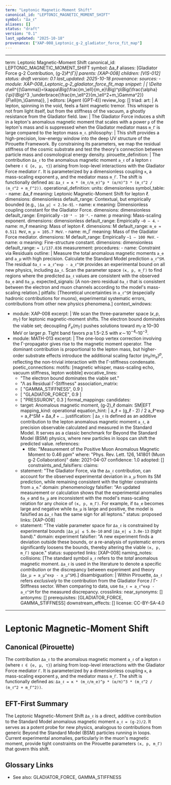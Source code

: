 ```yaml
---
term: "Leptonic Magnetic-Moment Shift"
canonical_id: "LEPTONIC_MAGNETIC_MOMENT_SHIFT"
symbol: "Δa_ℓ"
aliases: []
status: "draft"
version: "0.1"
last_updated: "2025-10-18"
provenance: ["XAP-008_Leptonic_g-2_gladiator_force_fit_map"]
---
```


---
term: Leptonic Magnetic-Moment Shift
canonical_id: LEPTONIC_MAGNETIC_MOMENT_SHIFT
symbol: Δa_ℓ
aliases: [Gladiator Force g-2 Contribution, (g-2)_ℓ^(Γ)]
parents: [XAP-008]
children: [VIS-012]
status: draft
version: 0.1
last_updated: 2025-10-18
provenance:
  sources:
    - module: XAP-008_Leptonic_g-2_gladiator_force_fit_map
      snippet: |
        \[
        \Delta a_\ell^{(\Gamma)}=\kappa\Big(\frac{m_\ell}{m_e}\Big)^p\Big(\frac{\alpha}{\pi}\Big)^3
        \,\underbrace{\frac{m_\ell^2}{m_\ell^2+m_\Gamma^2}}_{F_\ell(m_\Gamma)},
        \]
  editors: [Agent (GPT-4)]
  review_log: []
triad:
  art: |
    A lepton, spinning in the void, feels a faint magnetic tremor. This whisper is not from light itself, but from the stiffness of the vacuum, a ghostly resistance from the Gladiator field.
  law: |
    The Gladiator Force induces a shift in a lepton's anomalous magnetic moment that scales with a power `p` of the lepton's mass and is suppressed when the Gladiator mediator mass `m_Γ` is large compared to the lepton mass `m_ℓ`.
  philosophy: |
    This shift provides a high-precision, low-energy window into the deep UV structure of the Pirouette Framework. By constraining its parameters, we map the residual stiffness of the cosmic substrate and test the theory's connection between particle mass and cosmological energy density.
pirouette_definition: |
  The contribution `Δa_ℓ` to the anomalous magnetic moment `a_ℓ` of a lepton `ℓ` (where `ℓ ∈ {e, μ, τ}`) arising from loop-level interactions with the Gladiator Force mediator `Γ`. It is parameterized by a dimensionless coupling `κ`, a mass-scaling exponent `p`, and the mediator mass `m_Γ`. The shift is functionally defined as: `Δa_ℓ = κ * (m_ℓ/m_e)^p * (α/π)^3 * (m_ℓ^2 / (m_ℓ^2 + m_Γ^2))`.
operational_definition:
  units: dimensionless
  symbol_table:
    - name: Δa_ℓ
      meaning: Leptonic Magnetic-Moment Shift for lepton ℓ.
      dimensions: dimensionless
      default_range: Contextual, but empirically bounded (e.g., `|Δa_μ| < 2.5e-9`).
    - name: κ
      meaning: Dimensionless coupling constant for the Gladiator Force.
      dimensions: dimensionless
      default_range: Empirically `~10⁻⁴ – 10⁻²`.
    - name: p
      meaning: Mass-scaling exponent.
      dimensions: dimensionless
      default_range: Empirically `~0 – 4`.
    - name: m_ℓ
      meaning: Mass of lepton ℓ.
      dimensions: M
      default_range: `m_e ≈ 0.511 MeV`, `m_μ ≈ 105.7 MeV`.
    - name: m_Γ
      meaning: Mass of the Gladiator Force mediator.
      dimensions: M
      default_range: Empirically `~1 – 100 MeV`.
    - name: α
      meaning: Fine-structure constant.
      dimensions: dimensionless
      default_range: `≈ 1/137.036`
  measurement:
    procedures:
      - name: Constraint via Residuals
        outline: |
          Measure the total anomalous magnetic moments `a_e` and `a_μ` with high precision. Calculate the Standard Model prediction `a_ℓ^SM`. The residual `δa_ℓ = a_ℓ^exp - a_ℓ^SM` provides an experimental bound on all new physics, including `Δa_ℓ`. Scan the parameter space `(κ, p, m_Γ)` to find regions where the predicted `Δa_ℓ` values are consistent with the observed `δa_e` and `δa_μ`.
        expected_signals: [A non-zero residual `δa_ℓ` that is consistent between the electron and muon channels according to the model's mass-scaling relation.]
        pitfalls: [Theoretical uncertainties in `a_ℓ^SM` (especially hadronic contributions for muons), experimental systematic errors, contributions from other new physics phenomena.]
context_windows:
  - module: XAP-008
    excerpt: |
      We scan the three-parameter space $(\kappa, p, m_\Gamma)$ for leptonic magnetic-moment shifts. The electron bound dominates the viable set; decoupling $F_e(m_\Gamma)$ pushes solutions toward $m_\Gamma\!\gtrsim\!10$–$30$ MeV or larger $p$. Tight band favors $p\!\gtrsim\!1.5$–$2.5$ with $\kappa\!\sim\!10^{-4}$–$10^{-3}$.
  - module: MATH-013
    excerpt: |
      The one-loop vertex correction involving the Γ-propagator gives rise to the magnetic moment operator. The dominant contribution is proportional to the lepton mass, but higher-order substrate effects introduce the additional scaling factor $(m_\ell/m_e)^p$, reflecting the non-trivial interaction with the Γ-stiffness condensate.
poetic_connections:
  motifs: [magnetic whisper, mass-scaling echo, vacuum stiffness, lepton wobble]
  evocative_lines:
    - "The electron bound dominates the viable set."
    - "Λ as Residual Γ-Stiffness"
  association_matrix:
    - [ "GAMMA_STIFFNESS", 0.9 ]
    - [ "GLADIATOR_FORCE", 0.9 ]
    - [ "PRESSURON", 0.3 ]
formal_mappings:
  candidates:
    - target: Anomalous magnetic moment, (g-2)_ℓ
      domain: SM|EFT
      mapping_kind: operational
      equation_hint: |
        a_ℓ = (g_ℓ - 2) / 2
        a_ℓ^exp = a_ℓ^SM + Δa_ℓ + ...
      justification: |
        `Δa_ℓ` is defined as an additive contribution to the lepton anomalous magnetic moment `a_ℓ`, a precision observable calculated and measured in the Standard Model. It serves as a classic benchmark for Beyond the Standard Model (BSM) physics, where new particles in loops can shift the predicted value.
      references:
        - title: "Measurement of the Positive Muon Anomalous Magnetic Moment to 0.46 ppm"
          where: "Phys. Rev. Lett. 126, 141801 (Muon g-2 Collaboration)"
          date: 2021-04-07
      confidence: 1.0
  adopted: []
constraints_and_falsifiers:
  claims:
    - statement: "The Gladiator Force, via the `Δa_ℓ` contribution, can account for the observed experimental deviation in `a_μ` from its SM prediction, while remaining consistent with the tighter constraints from `a_e`."
      domain: phenomenology
      falsifier: "An updated measurement or calculation shows that the experimental anomalies `δa_e` and `δa_μ` are inconsistent with the model's mass-scaling relation for any choice of `(κ, p, m_Γ)`. For example, if `δa_e` becomes large and negative while `δa_μ` is large and positive, the model is falsified as `Δa_ℓ` has the same sign for all leptons."
      status: proposed
      links: [XAP-008]
    - statement: "The viable parameter space for `Δa_ℓ` is constrained by experimental bounds `|Δa_μ| ≤ 5.0e-10` and `|Δa_e| ≤ 3.0e-13` (tight band)."
      domain: experiment
      falsifier: "A new experiment finds a deviation outside these bounds, or a re-analysis of systematic errors significantly loosens the bounds, thereby altering the viable `(κ, p, m_Γ)` space."
      status: supported
      links: [XAP-008]
naming_notes:
  collisions: [The standard symbol `a_ℓ` refers to the *total* anomalous magnetic moment. `Δa_ℓ` is used in the literature to denote a specific *contribution* or the discrepancy between experiment and theory (`Δa_μ = a_μ^exp - a_μ^SM`).]
  disambiguation: |
    Within Pirouette, `Δa_ℓ` refers *exclusively* to the contribution from the Gladiator Force / Γ-Stiffness sector. When comparing to data, use `δa_ℓ = a_ℓ^exp - a_ℓ^SM` for the measured discrepancy.
crosslinks:
  near_synonyms: []
  antonyms: []
  prerequisites: [GLADIATOR_FORCE, GAMMA_STIFFNESS]
  downstream_effects: []
license: CC-BY-SA-4.0
---

# Leptonic Magnetic-Moment Shift

## Canonical (Pirouette)
The contribution `Δa_ℓ` to the anomalous magnetic moment `a_ℓ` of a lepton `ℓ` (where `ℓ ∈ {e, μ, τ}`) arising from loop-level interactions with the Gladiator Force mediator `Γ`. It is parameterized by a dimensionless coupling `κ`, a mass-scaling exponent `p`, and the mediator mass `m_Γ`. The shift is functionally defined as: `Δa_ℓ = κ * (m_ℓ/m_e)^p * (α/π)^3 * (m_ℓ^2 / (m_ℓ^2 + m_Γ^2))`.

## EFT-First Summary
The Leptonic Magnetic-Moment Shift `Δa_ℓ` is a direct, additive contribution to the Standard Model anomalous magnetic moment `a_ℓ = (g-2)/2`. It serves as a potent probe for new physics, analogous to contributions from generic Beyond the Standard Model (BSM) particles running in loops. Current experimental anomalies, particularly in the muon's magnetic moment, provide tight constraints on the Pirouette parameters `(κ, p, m_Γ)` that govern this shift.

## Glossary Links
- See also: GLADIATOR_FORCE, GAMMA_STIFFNESS